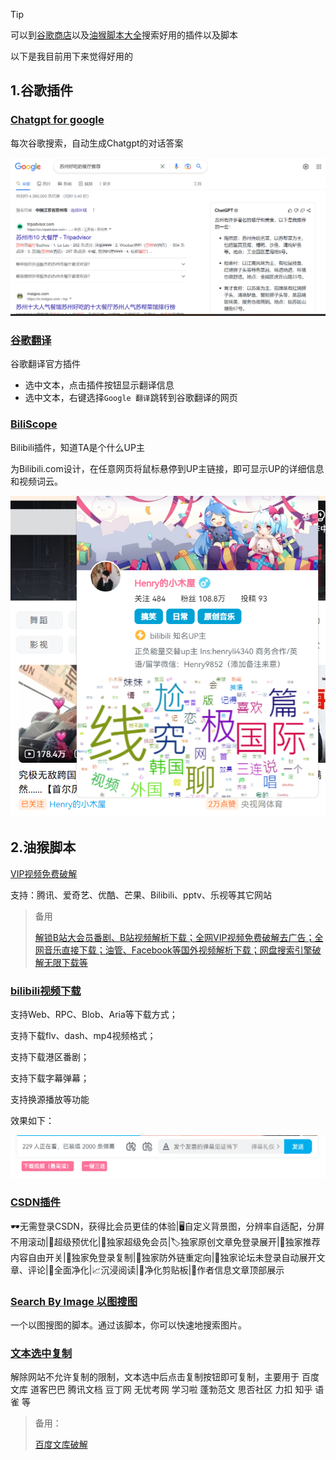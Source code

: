 <!-- 油猴/chrome脚本收藏 -->

> [!TIP]
>
> 可以到[谷歌商店](https://chrome.google.com/webstore/category/extensions?hl=zh-CN)以及[油猴脚本大全](https://greasyfork.org/zh-CN)搜索好用的插件以及脚本
>
> 以下是我目前用下来觉得好用的

## 1.谷歌插件

### [Chatgpt for google](https://chatgpt4google.com/)

每次谷歌搜索，自动生成Chatgpt的对话答案

![image-20230318011745667](script.assets/image-20230318011745667.png)

### [谷歌翻译](https://chrome.google.com/webstore/detail/google-translate/aapbdbdomjkkjkaonfhkkikfgjllcleb?hl=zh-CN)

谷歌翻译官方插件

- 选中文本，点击插件按钮显示翻译信息
- 选中文本，右键选择`Google 翻译`跳转到谷歌翻译的网页

### [BiliScope](https://chrome.google.com/webstore/detail/biliscope/ekmbchepcdggpcbdpjpijphjiiiimfga)

Bilibili插件，知道TA是个什么UP主

为Bilibili.com设计，在任意网页将鼠标悬停到UP主链接，即可显示UP的详细信息和视频词云。

![image-20230318013813419](script.assets/image-20230318013813419.png)

## 2.油猴脚本

[VIP视频免费破解](https://greasyfork.org/zh-CN/scripts/438657-%E5%85%A8%E7%BD%91vip%E8%A7%86%E9%A2%91%E5%85%8D%E8%B4%B9%E7%A0%B4%E8%A7%A3-%E4%B8%93%E6%B3%A8%E4%B8%80%E4%B8%AA%E8%84%9A%E6%9C%AC%E5%8F%AA%E5%81%9A%E4%B8%80%E4%BB%B6%E4%BA%8B%E4%BB%B6-%E9%95%BF%E6%9C%9F%E6%9B%B4%E6%96%B0-%E6%94%BE%E5%BF%83%E4%BD%BF%E7%94%A8)

支持：腾讯、爱奇艺、优酷、芒果、Bilibili、pptv、乐视等其它网站

> 备用
>
> [解锁B站大会员番剧、B站视频解析下载；全网VIP视频免费破解去广告；全网音乐直接下载；油管、Facebook等国外视频解析下载；网盘搜索引擎破解无限下载等](https://greasyfork.org/zh-CN/scripts/418804-%E8%A7%A3%E9%94%81b%E7%AB%99%E5%A4%A7%E4%BC%9A%E5%91%98%E7%95%AA%E5%89%A7-b%E7%AB%99%E8%A7%86%E9%A2%91%E8%A7%A3%E6%9E%90%E4%B8%8B%E8%BD%BD-%E5%85%A8%E7%BD%91vip%E8%A7%86%E9%A2%91%E5%85%8D%E8%B4%B9%E7%A0%B4%E8%A7%A3%E5%8E%BB%E5%B9%BF%E5%91%8A-%E5%85%A8%E7%BD%91%E9%9F%B3%E4%B9%90%E7%9B%B4%E6%8E%A5%E4%B8%8B%E8%BD%BD-%E6%B2%B9%E7%AE%A1-facebook%E7%AD%89%E5%9B%BD%E5%A4%96%E8%A7%86%E9%A2%91%E8%A7%A3%E6%9E%90%E4%B8%8B%E8%BD%BD-%E7%BD%91%E7%9B%98%E6%90%9C%E7%B4%A2%E5%BC%95%E6%93%8E%E7%A0%B4%E8%A7%A3%E6%97%A0%E9%99%90%E4%B8%8B%E8%BD%BD%E7%AD%89)

### [bilibili视频下载](https://greasyfork.org/zh-CN/scripts/413228-bilibili%E8%A7%86%E9%A2%91%E4%B8%8B%E8%BD%BD)

支持Web、RPC、Blob、Aria等下载方式；

支持下载flv、dash、mp4视频格式；

支持下载港区番剧；

支持下载字幕弹幕；

支持换源播放等功能

效果如下：

![image-20230318010210282](script.assets/image-20230318010210282.png)

### [CSDN插件](https://greasyfork.org/zh-CN/scripts/378351-%E6%8C%81%E7%BB%AD%E6%9B%B4%E6%96%B0-csdn%E5%B9%BF%E5%91%8A%E5%AE%8C%E5%85%A8%E8%BF%87%E6%BB%A4-%E4%BA%BA%E6%80%A7%E5%8C%96%E8%84%9A%E6%9C%AC%E4%BC%98%E5%8C%96-%E4%B8%8D%E7%94%A8%E5%86%8D%E7%99%BB%E5%BD%95%E4%BA%86-%E8%AE%A9%E4%BD%A0%E4%BD%93%E9%AA%8C%E4%BB%A4%E4%BA%BA%E6%83%8A%E5%96%9C%E7%9A%84%E5%B4%AD%E6%96%B0csdn)

🕶无需登录CSDN，获得比会员更佳的体验|🖥自定义背景图，分辨率自适配，分屏不用滚动|💾超级预优化|🔖独家超级免会员|🏷独家原创文章免登录展开|🔌独家推荐内容自由开关|📠独家免登录复制|🔗独家防外链重定向|📝独家论坛未登录自动展开文章、评论|🌵全面净化|📈沉浸阅读|🧴净化剪贴板|📕作者信息文章顶部展示

### [Search By Image 以图搜图](https://greasyfork.org/zh-CN/scripts/2998-search-by-image) 

一个以图搜图的脚本。通过该脚本，你可以快速地搜索图片。



### [文本选中复制](https://greasyfork.org/zh-CN/scripts/405130-%E6%96%87%E6%9C%AC%E9%80%89%E4%B8%AD%E5%A4%8D%E5%88%B6)

解除网站不允许复制的限制，文本选中后点击复制按钮即可复制，主要用于 百度文库 道客巴巴 腾讯文档 豆丁网 无忧考网 学习啦 蓬勃范文 思否社区 力扣 知乎 语雀 等

>  备用：
>
> [百度文库破解](https://greasyfork.org/zh-CN/scripts/444498-wenku-doc-download-%E7%99%BE%E5%BA%A6%E6%96%87%E5%BA%93wenku%E5%8A%A0%E5%BC%BA%E7%A0%B4%E8%A7%A3%E7%89%88-%E7%99%BE%E5%BA%A6%E6%96%87%E5%BA%93%E4%BC%9A%E5%91%98%E5%85%8D%E8%B4%B9%E8%A7%A3%E6%9E%90%E4%B8%8B%E8%BD%BD-%E7%99%BE%E5%BA%A6%E6%96%87%E5%BA%93%E6%96%87%E6%A1%A3%E4%B8%8B%E8%BD%BD%E5%92%8C%E5%A4%8D%E5%88%B6%E5%86%85%E5%AE%B9-%E6%96%87%E6%9C%AC%E9%80%89%E4%B8%AD%E5%A4%8D%E5%88%B6-%E7%99%BE%E5%BA%A6%E6%96%87%E5%BA%93%E4%B8%8B%E8%BD%BD%E5%99%A8-vip%E6%96%87%E6%A1%A3%E5%85%8D%E8%B4%B9%E4%B8%8B%E8%BD%BD-%E5%85%A8%E6%96%87%E9%98%85%E8%AF%BB-%E5%BC%80%E5%90%AF%E5%8F%B3%E9%94%AE%E5%A4%8D%E5%88%B6)



